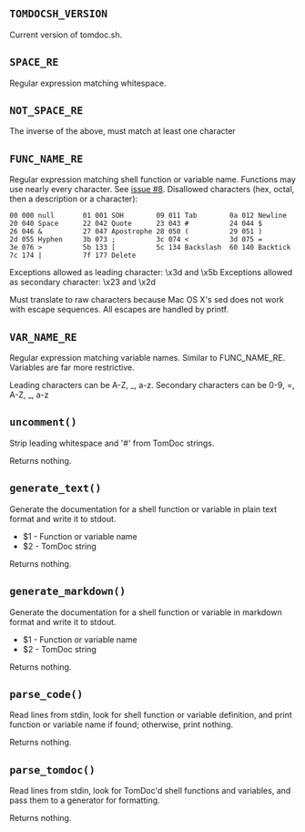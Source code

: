 `TOMDOCSH_VERSION`
------------------

Current version of tomdoc.sh.


`SPACE_RE`
----------

Regular expression matching whitespace.


`NOT_SPACE_RE`
--------------

The inverse of the above, must match at least one character


`FUNC_NAME_RE`
--------------

Regular expression matching shell function or variable name.  Functions may use nearly every character.  See [issue #8].  Disallowed characters (hex, octal, then a description or a character):

    00 000 null       01 001 SOH        09 011 Tab        0a 012 Newline
    20 040 Space      22 042 Quote      23 043 #          24 044 $
    26 046 &          27 047 Apostrophe 28 050 (          29 051 )
    2d 055 Hyphen     3b 073 ;          3c 074 <          3d 075 =
    3e 076 >          5b 133 [          5c 134 Backslash  60 140 Backtick
    7c 174 |          7f 177 Delete

Exceptions allowed as leading character:  \x3d and \x5b Exceptions allowed as secondary character: \x23 and \x2d

Must translate to raw characters because Mac OS X's sed does not work with escape sequences.  All escapes are handled by printf.

[issue #8]: https://github.com/tests-always-included/tomdoc.sh/issues/8


`VAR_NAME_RE`
-------------

Regular expression matching variable names.  Similar to FUNC_NAME_RE. Variables are far more restrictive.

Leading characters can be A-Z, _, a-z. Secondary characters can be 0-9, =, A-Z, _, a-z


`uncomment()`
-------------

Strip leading whitespace and '#' from TomDoc strings.

Returns nothing.


`generate_text()`
-----------------

Generate the documentation for a shell function or variable in plain text format and write it to stdout.

* $1 - Function or variable name
* $2 - TomDoc string

Returns nothing.


`generate_markdown()`
---------------------

Generate the documentation for a shell function or variable in markdown format and write it to stdout.

* $1 - Function or variable name
* $2 - TomDoc string

Returns nothing.


`parse_code()`
--------------

Read lines from stdin, look for shell function or variable definition, and print function or variable name if found; otherwise, print nothing.

Returns nothing.


`parse_tomdoc()`
----------------

Read lines from stdin, look for TomDoc'd shell functions and variables, and pass them to a generator for formatting.

Returns nothing.


